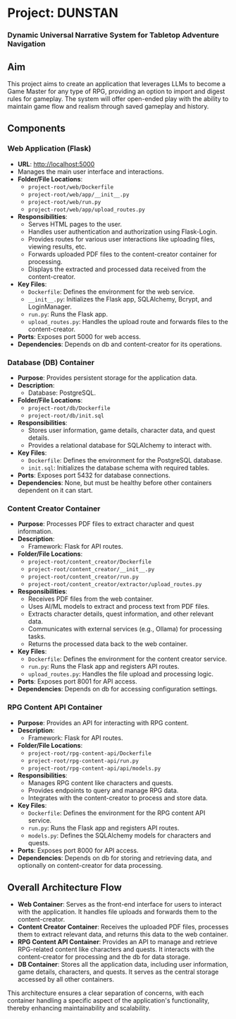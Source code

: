 # Project: DUNSTAN
### Dynamic Universal Narrative System for Tabletop Adventure Navigation

## Aim
This project aims to create an application that leverages LLMs to become a Game Master for any type of RPG, providing an option to import and digest rules for gameplay. The system will offer open-ended play with the ability to maintain game flow and realism through saved gameplay and history.

## Components

### Web Application (Flask)
- **URL**: [http://localhost:5000](http://localhost:5000)
- Manages the main user interface and interactions.
- **Folder/File Locations**:
  - `project-root/web/Dockerfile`
  - `project-root/web/app/__init__.py`
  - `project-root/web/run.py`
  - `project-root/web/app/upload_routes.py`
- **Responsibilities**:
  - Serves HTML pages to the user.
  - Handles user authentication and authorization using Flask-Login.
  - Provides routes for various user interactions like uploading files, viewing results, etc.
  - Forwards uploaded PDF files to the content-creator container for processing.
  - Displays the extracted and processed data received from the content-creator.
- **Key Files**:
  - `Dockerfile`: Defines the environment for the web service.
  - `__init__.py`: Initializes the Flask app, SQLAlchemy, Bcrypt, and LoginManager.
  - `run.py`: Runs the Flask app.
  - `upload_routes.py`: Handles the upload route and forwards files to the content-creator.
- **Ports**: Exposes port 5000 for web access.
- **Dependencies**: Depends on db and content-creator for its operations.

### Database (DB) Container
- **Purpose**: Provides persistent storage for the application data.
- **Description**:
  - Database: PostgreSQL.
- **Folder/File Locations**:
  - `project-root/db/Dockerfile`
  - `project-root/db/init.sql`
- **Responsibilities**:
  - Stores user information, game details, character data, and quest details.
  - Provides a relational database for SQLAlchemy to interact with.
- **Key Files**:
  - `Dockerfile`: Defines the environment for the PostgreSQL database.
  - `init.sql`: Initializes the database schema with required tables.
- **Ports**: Exposes port 5432 for database connections.
- **Dependencies**: None, but must be healthy before other containers dependent on it can start.

### Content Creator Container
- **Purpose**: Processes PDF files to extract character and quest information.
- **Description**:
  - Framework: Flask for API routes.
- **Folder/File Locations**:
  - `project-root/content_creator/Dockerfile`
  - `project-root/content_creator/__init__.py`
  - `project-root/content_creator/run.py`
  - `project-root/content_creator/extractor/upload_routes.py`
- **Responsibilities**:
  - Receives PDF files from the web container.
  - Uses AI/ML models to extract and process text from PDF files.
  - Extracts character details, quest information, and other relevant data.
  - Communicates with external services (e.g., Ollama) for processing tasks.
  - Returns the processed data back to the web container.
- **Key Files**:
  - `Dockerfile`: Defines the environment for the content creator service.
  - `run.py`: Runs the Flask app and registers API routes.
  - `upload_routes.py`: Handles the file upload and processing logic.
- **Ports**: Exposes port 8001 for API access.
- **Dependencies**: Depends on db for accessing configuration settings.

### RPG Content API Container
- **Purpose**: Provides an API for interacting with RPG content.
- **Description**:
  - Framework: Flask for API routes.
- **Folder/File Locations**:
  - `project-root/rpg-content-api/Dockerfile`
  - `project-root/rpg-content-api/run.py`
  - `project-root/rpg-content-api/api/models.py`
- **Responsibilities**:
  - Manages RPG content like characters and quests.
  - Provides endpoints to query and manage RPG data.
  - Integrates with the content-creator to process and store data.
- **Key Files**:
  - `Dockerfile`: Defines the environment for the RPG content API service.
  - `run.py`: Runs the Flask app and registers API routes.
  - `models.py`: Defines the SQLAlchemy models for characters and quests.
- **Ports**: Exposes port 8000 for API access.
- **Dependencies**: Depends on db for storing and retrieving data, and optionally on content-creator for data processing.

## Overall Architecture Flow
- **Web Container**: Serves as the front-end interface for users to interact with the application. It handles file uploads and forwards them to the content-creator.
- **Content Creator Container**: Receives the uploaded PDF files, processes them to extract relevant data, and returns this data to the web container.
- **RPG Content API Container**: Provides an API to manage and retrieve RPG-related content like characters and quests. It interacts with the content-creator for processing and the db for data storage.
- **DB Container**: Stores all the application data, including user information, game details, characters, and quests. It serves as the central storage accessed by all other containers.

This architecture ensures a clear separation of concerns, with each container handling a specific aspect of the application's functionality, thereby enhancing maintainability and scalability.
